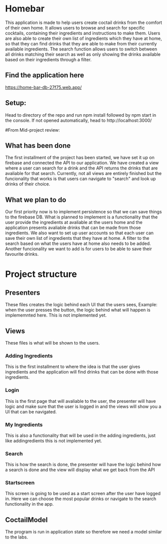# Homebar
This application is made to help users create coctail drinks from the comfort of their own home. It allows users to browse and search for specific cocktails, containing their ingredients and instructions to make them. Users are also able to create their own list of ingredients which they have at home, so that they can find drinks that they are able to make from their currently available ingredients. The search function allows users to switch between all drinks matching their search as well as only showing the drinks available based on their ingredients through a filter.

## Find the application here
https://home-bar-db-27f75.web.app/

## Setup: 
Head to directory of the repo and run npm install followed by npm start in the console.
If not opened automatically, head to http://localhost:3000/

#From Mid-project review:

## What has been done
The first installment of the project has been started, we have set it up on firebase and connected the API to our application. We have created a view where a user can search for a drink and the API returns the drinks that are avaliable for that search. Currently, not all views are entirely finished but the funcionality that works is that users can navigate to "search" and look up drinks of their choice.

## What we plan to do
Our first priority now is to implement persistence so that we can save things to the firebase DB. What is planned to implement is a functionality that the user provide the ingredients at avaliable at the users home and the application presents avaliable drinks that can be made from those ingredients. We also want to set up user accounts so that each user can save their own list of ingredients that they have at home. A filter to the search based on what the users have at home also needs to be added. Another funcionality we want to add is for users to be able to save their favourite drinks. 

# Project structure

## Presenters
These files creates the logic behind each UI that the users sees, Example: when the user presses the button, the logic behind what will happen is implememnted here. This is not implemented yet.

## Views
These files is what will be shown to the users.

### Adding Ingredients
This is the first installment to where the idea is that the user gives ingredients and the application will find drinks that can be done with those ingredients. 

### Login
This is the first page that will avaliable to the user, the presenter will have logic and make sure that the user is logged in and the views will show you a UI that can be navigated.

### My Ingredients
This is also a functionality that will be used in the adding ingredients, just like addingredients this is not implemented yet.

### Search
This is how the search is done, the presenter will have the logic behind how a search is done and the view will display what we get back from the API

### Startscreen
This screen is going to be used as a start screen after the user have logged in. Here we can choose the most popular drinks or navigate to the search functionality in the app.

## CoctailModel
The program is run in application state so therefore we need a model similar to the labs.

